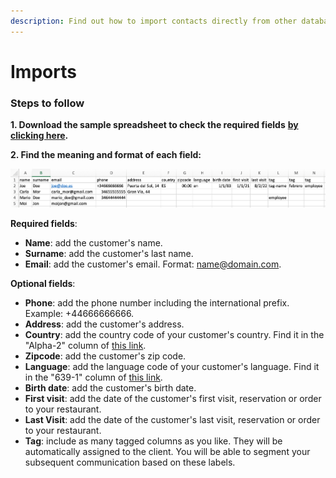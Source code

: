 ```yaml
---
description: Find out how to import contacts directly from other databases.
---
```


# Imports

### Steps to follow

**1. Download the sample spreadsheet to check the required fields** [**by clicking here**](https://static.cheerfy.com/static-resources/customer\_import\_template\_1.2.csv)**.**

**2. Find the meaning and format of each field:**

![](<../../.gitbook/assets/image (170).png>)

**Required fields**:

* **Name**: add the customer's name.
* **Surname**: add the customer's last name.
* **Email**: add the customer's email. Format: name@domain.com.

**Optional fields**:

* **Phone**: add the phone number including the international prefix. Example: +44666666666.
* **Address**: add the customer's address.
* **Country**: add the country code of your customer's country. Find it in the "Alpha-2" column of [this link](https://www.iban.com/country-codes).
* **Zipcode**: add the customer's zip code.
* **Language**: add the language code of your customer's language. Find it in the "639-1" column of [this link](https://en.wikipedia.org/wiki/List\_of\_ISO\_639-1\_codes).
* **Birth date**: add the customer's birth date.
* **First visit**: add the date of the customer's first visit, reservation or order to your restaurant.
* **Last Visit**: add the date of the customer's last visit, reservation or order to your restaurant.
* **Tag**: include as many tagged columns as you like. They will be automatically assigned to the client. You will be able to segment your subsequent communication based on these labels.
